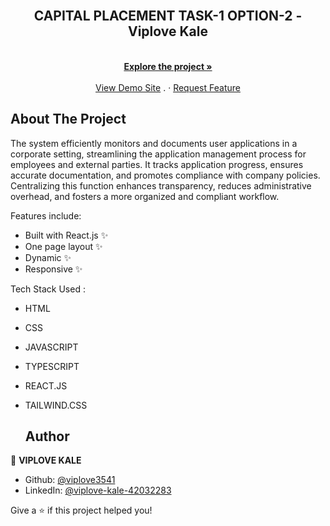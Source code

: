 <div id="top"></div>

<!-- PROJECT [othneildrew] SHIELDS -->

<!-- PROJECT LOGO -->
<br />
<div align="center">
  </a>

  <h2 align="center">CAPITAL PLACEMENT TASK-1 OPTION-2 - Viplove Kale</h2>

  <p align="center">
    <br />
    <a href="https://github.com/viplove3541/capital_placement_ui_task-2_option_two"><strong>Explore the project »</strong></a>
    <br />
    <br />
    <a href="https://capital-placement-ui-task-2-option-two.vercel.app/">View Demo Site</a>
    .
    ·
    <a href="https://github.com/viplove3541/capital_placement_ui_task-2_option_two/issues">Request Feature</a>
  </p>
</div>

<!-- ABOUT THE PROJECT -->
## About The Project

The system efficiently monitors and documents user applications in a corporate setting, streamlining the application management process for employees and external parties. It tracks application progress, ensures accurate documentation, and promotes compliance with company policies. Centralizing this function enhances transparency, reduces administrative overhead, and fosters a more organized and compliant workflow.

Features include:
- Built with React.js ✨
- One page layout ✨
- Dynamic ✨
- Responsive ✨

Tech Stack Used :
- HTML
- CSS
- JAVASCRIPT
- TYPESCRIPT
- REACT.JS
- TAILWIND.CSS

  ## Author

👤 **VIPLOVE KALE**

- Github: [@viplove3541](https://github.com/viplove3541)
- LinkedIn: [@viplove-kale-42032283](https://www.linkedin.com/in/viplove-kale-42032283/)

Give a ⭐️ if this project helped you!
